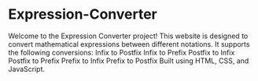 # Expression-Converter
Welcome to the Expression Converter project! This website is designed to convert mathematical expressions between different notations. It supports the following conversions:  Infix to Postfix Infix to Prefix Postfix to Infix Postfix to Prefix Prefix to Infix Prefix to Postfix Built using HTML, CSS, and JavaScript.
